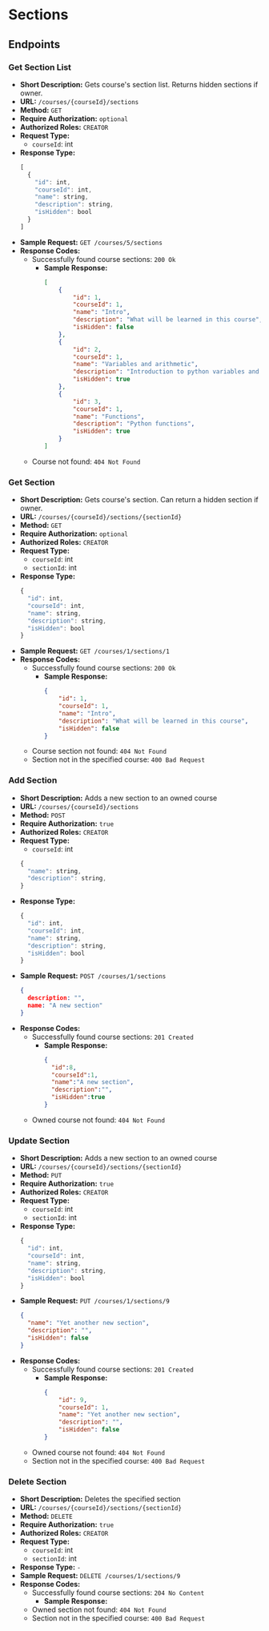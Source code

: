 # Sections
## Endpoints
### Get Section List
- **Short Description:** Gets course's section list. Returns hidden sections if owner.
- **URL:** `/courses/{courseId}/sections`
- **Method:** `GET`
- **Require Authorization:** `optional`
- **Authorized Roles:** `CREATOR`
- **Request Type:**
  - `courseId`: int
- **Response Type:**
    ```javascript
    [
      {
        "id": int,
        "courseId": int,
        "name": string,
        "description": string,
        "isHidden": bool  
      }
    ]
    ```
- **Sample Request:** `GET /courses/5/sections`
- **Response Codes:**
  - Successfully found course sections: `200 Ok`
    - **Sample Response:**
      ```json
      [
          {
              "id": 1,
              "courseId": 1,
              "name": "Intro",
              "description": "What will be learned in this course",
              "isHidden": false
          },
          {
              "id": 2,
              "courseId": 1,
              "name": "Variables and arithmetic",
              "description": "Introduction to python variables and arithmetic operations",
              "isHidden": true
          },
          {
              "id": 3,
              "courseId": 1,
              "name": "Functions",
              "description": "Python functions",
              "isHidden": true
          }
      ]
      ```
  - Course not found: `404 Not Found`  
### Get Section
- **Short Description:** Gets course's section. Can return a hidden section if owner.
- **URL:** `/courses/{courseId}/sections/{sectionId}`
- **Method:** `GET`
- **Require Authorization:** `optional`
- **Authorized Roles:** `CREATOR`
- **Request Type:**
  - `courseId`: int
  - `sectionId`: int
- **Response Type:**
    ```javascript
    {
      "id": int,
      "courseId": int,
      "name": string,
      "description": string,
      "isHidden": bool  
    }
    ```
- **Sample Request:** `GET /courses/1/sections/1`
- **Response Codes:**
  - Successfully found course sections: `200 Ok`
    - **Sample Response:**
      ```json
      {
          "id": 1,
          "courseId": 1,
          "name": "Intro",
          "description": "What will be learned in this course",
          "isHidden": false
      }
      ```
  - Course section not found: `404 Not Found`
  - Section not in the specified course: `400 Bad Request`  
### Add Section
- **Short Description:** Adds a new section to an owned course
- **URL:** `/courses/{courseId}/sections`
- **Method:** `POST`
- **Require Authorization:** `true`
- **Authorized Roles:** `CREATOR`
- **Request Type:**
  - `courseId`: int
  ``` javascript
  {
    "name": string,
    "description": string,
  }
  ```
- **Response Type:**
    ```javascript
    {
      "id": int,
      "courseId": int,
      "name": string,
      "description": string,
      "isHidden": bool  
    }
    ```
- **Sample Request:** `POST /courses/1/sections`
  ```json
  {
    description: "",
    name: "A new section"
  }
  ```
- **Response Codes:**
  - Successfully found course sections: `201 Created`
    - **Sample Response:**
      ```json
      {
        "id":8,
        "courseId":1,
        "name":"A new section",
        "description":"",
        "isHidden":true
      }

      ```
  - Owned course not found: `404 Not Found` 
### Update Section
- **Short Description:** Adds a new section to an owned course
- **URL:** `/courses/{courseId}/sections/{sectionId}`
- **Method:** `PUT`
- **Require Authorization:** `true`
- **Authorized Roles:** `CREATOR`
- **Request Type:**
  - `courseId`: int
  - `sectionId`: int
- **Response Type:**
    ```javascript
    {
      "id": int,
      "courseId": int,
      "name": string,
      "description": string,
      "isHidden": bool  
    }
    ```
- **Sample Request:** `PUT /courses/1/sections/9`
  ```json
  {
    "name": "Yet another new section",
    "description": "",
    "isHidden": false
  }
  ```
- **Response Codes:**
  - Successfully found course sections: `201 Created`
    - **Sample Response:**
      ```json
      {
          "id": 9,
          "courseId": 1,
          "name": "Yet another new section",
          "description": "",
          "isHidden": false
      }
      ```
  - Owned course not found: `404 Not Found`
  - Section not in the specified course: `400 Bad Request`  
### Delete Section
- **Short Description:** Deletes the specified section
- **URL:** `/courses/{courseId}/sections/{sectionId}`
- **Method:** `DELETE`
- **Require Authorization:** `true`
- **Authorized Roles:** `CREATOR`
- **Request Type:**
  - `courseId`: int
  - `sectionId`: int
- **Response Type:** `-`
- **Sample Request:** `DELETE /courses/1/sections/9`
- **Response Codes:**
  - Successfully found course sections: `204 No Content`
    - **Sample Response:**
  - Owned section not found: `404 Not Found`
  - Section not in the specified course: `400 Bad Request` 
